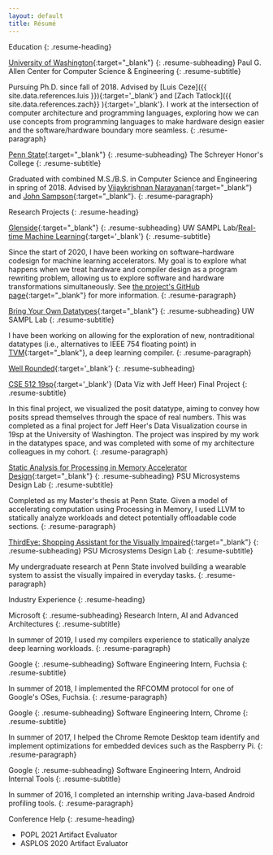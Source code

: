 ```yaml
---
layout: default
title: Résumé
---
```


<!-- Remove margin from first heading -->
<style>
.resume-heading:first-of-type { margin-top: 0 !important; }
</style>

Education
{: .resume-heading}

[University of Washington](https://uw.edu){:target="_blank"}
{: .resume-subheading}
Paul G. Allen Center for Computer Science & Engineering
{: .resume-subtitle}

Pursuing Ph.D. since fall of 2018. Advised by [Luis Ceze]({{ site.data.references.luis }}){:target='_blank'} and [Zach Tatlock]({{ site.data.references.zach}} ){:target='_blank'}. I work at the intersection of computer architecture and programming languages, exploring how we can use concepts from programming languages to make hardware design easier and the software/hardware boundary more seamless.
{: .resume-paragraph}

[Penn State](https://shc.psu.edu){:target="_blank"}
{: .resume-subheading}
The Schreyer Honor's College
{: .resume-subtitle}

Graduated with combined M.S./B.S. in Computer Science and Engineering in spring of 2018. Advised by [Vijaykrishnan Narayanan](https://vijay565.wixsite.com/vijay){:target="_blank"} and [John Sampson](http://www.cse.psu.edu/~jms1257/){:target="_blank"}.
{: .resume-paragraph}



Research Projects
{: .resume-heading}

[Glenside]({{site.data.references.glenside}}){:target="_blank"}
{: .resume-subheading}
UW SAMPL Lab/[Real-time Machine Learning](https://www.darpa.mil/news-events/2019-03-21){:target='_blank'} 
{: .resume-subtitle}

Since the start of 2020,
  I have been working on software–hardware codesign 
  for machine learning accelerators.
My goal is to explore what happens
  when we treat hardware and compiler design
  as a program rewriting problem,
  allowing us to explore
  software and hardware transformations
  simultaneously.
See
  [the project's GitHub page]({{site.data.references.glenside}}){:target="_blank"}
  for more information.
{: .resume-paragraph}

[Bring Your Own Datatypes](){:target="_blank"}
{: .resume-subheading}
UW SAMPL Lab
{: .resume-subtitle}

I have been working on allowing for the exploration of new, nontraditional datatypes (i.e., alternatives to IEEE 754 floating point) in [TVM](https://tvm.ai){:target="_blank"}, a deep learning compiler.
{: .resume-paragraph}

[Well Rounded](https://cse512-19s.github.io/FP-Well-Rounded/){:target='_blank'}
{: .resume-subheading}

[CSE 512 19sp](https://courses.cs.washington.edu/courses/cse512/19sp/){:target='_blank'} (Data Viz with Jeff Heer) Final Project
{: .resume-subtitle}

In this final project, we visualized the posit datatype, aiming to convey how posits spread themselves through the space of real numbers. This was completed as a final project for Jeff Heer's Data Visualization course in 19sp at the University of Washington. The project was inspired by my work in the datatypes space, and was completed with some of my architecture colleagues in my cohort.
{: .resume-paragraph}

[Static Analysis for Processing in Memory Accelerator Design](https://honors.libraries.psu.edu/catalog/5137hfs5022){:target="_blank"}
{: .resume-subheading}
PSU Microsystems Design Lab
{: .resume-subtitle}

Completed as my Master's thesis at Penn State. Given a model of accelerating computation using Processing in Memory, I used LLVM to statically analyze workloads and detect potentially offloadable code sections.
{: .resume-paragraph}

[ThirdEye: Shopping Assistant for the Visually Impaired](https://www.computer.org/csdl/magazine/co/2017/02/mco2017020016/13rRUypp5bF){:target="_blank"}
{: .resume-subheading}
PSU Microsystems Design Lab
{: .resume-subtitle}

My undergraduate research at Penn State involved building a wearable system to assist the visually impaired in everyday tasks.
{: .resume-paragraph}

Industry Experience 
{: .resume-heading}

Microsoft
{: .resume-subheading}
Research Intern, AI and Advanced Architectures
{: .resume-subtitle}

In summer of 2019, I used my compilers experience to statically analyze deep learning workloads.
{: .resume-paragraph}

Google
{: .resume-subheading}
Software Engineering Intern, Fuchsia
{: .resume-subtitle}

In summer of 2018, I implemented the RFCOMM protocol for one of Google's OSes, Fuchsia.
{: .resume-paragraph}

Google
{: .resume-subheading}
Software Engineering Intern, Chrome
{: .resume-subtitle}

In summer of 2017, I helped the Chrome Remote Desktop team identify and implement optimizations for embedded devices such as the Raspberry Pi.
{: .resume-paragraph}

Google
{: .resume-subheading}
Software Engineering Intern, Android Internal Tools
{: .resume-subtitle}

In summer of 2016, I completed an internship writing Java-based Android profiling tools.
{: .resume-paragraph}


Conference Help
{: .resume-heading}
- POPL 2021 Artifact Evaluator
- ASPLOS 2020 Artifact Evaluator
